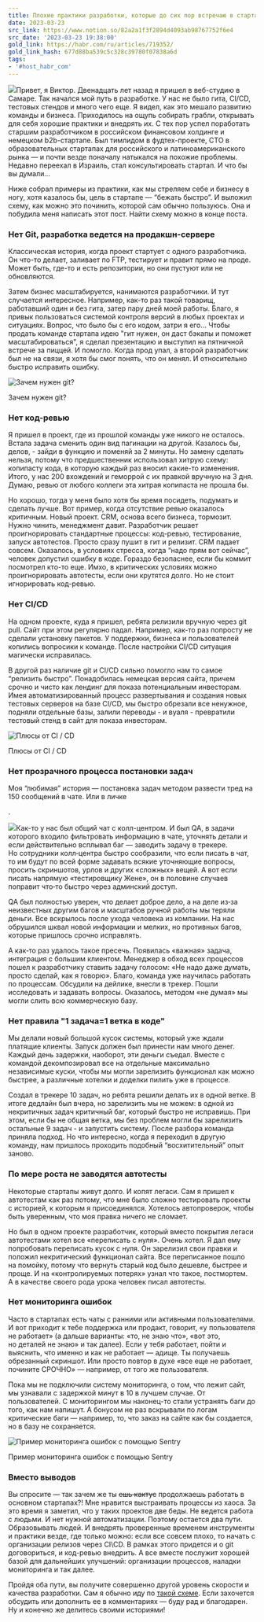 ```yaml
---
title: Плохие практики разработки, которые до сих пор встречаю в стартапах / Хабр
date: 2023-03-23
src_link: https://www.notion.so/82a2a1f3f2894d4093ab98767752f6e4
src_date: '2023-03-23 19:38:00'
gold_link: https://habr.com/ru/articles/719352/
gold_link_hash: 677d88ba539c5c328c39780f07838a6d
tags:
- '#host_habr_com'
---
```


![](https://habrastorage.org/getpro/habr/upload_files/d34/266/c33/d34266c33256e7fdfdf0765953c3eda2.jpg)Привет, я Виктор. Двенадцать лет назад я пришел в веб-студию в Самаре. Так начался мой путь в разработке. У нас не было гита, CI/CD, тестовых стендов и много чего еще. Я видел, как это мешало развитию команды и бизнеса. Приходилось на ощупь собирать грабли, открывать для себя хорошие практики и внедрять их. С тех пор успел поработать старшим разработчиком в российском финансовом холдинге и немецком b2b-стартапе. Был тимлидом в фудтех-проекте, СTO в образовательных стартапах для российского и латиноамериканского рынка — и почти везде поначалу натыкался на похожие проблемы. Недавно переехал в Израиль, стал консультировать стартап. И что бы вы думали…

Ниже собрал примеры из практики, как мы стреляем себе и бизнесу в ногу, хотя казалось бы, цель в стартапе — “бежать быстро”. И выложил схему, как можно это починить, которой сам обычно пользуюсь. Она и побудила меня написать этот пост. Найти схему можно в конце поста.  

### Нет Git, разработка ведется на продакшн-сервере

Классическая история, когда проект стартует с одного разработчика. Он что-то делает, заливает по FTP, тестирует и правит прямо на проде. Может быть, где-то и есть репозитории, но они пустуют или не обновляются. 

Затем бизнес масштабируется, нанимаются разработчики. И тут случается интересное. Например, как-то раз такой товарищ, работавший один и без гита, затер пару дней моей работы. Благо, я привык пользоваться системой контроля версий в любых проектах и ситуациях. Вопрос, что было бы с его кодом, затри я его... Чтобы продать команде стартапа идею "гит нужен, он даст бэкапы и поможет масштабироваться", я сделал презентацию и выступил на пятничной встрече за пиццей. И помогло. Когда прод упал, а второй разработчик был не на связи, я хотя бы смог понять, что он менял. И относительно быстро исправить ошибку. 

![](https://habrastorage.org/getpro/habr/upload_files/274/653/efb/274653efb7716daf0486e74f850caa27.png "Зачем нужен git?")

Зачем нужен git?

### Нет код-ревью

Я пришел в проект, где из прошлой команды уже никого не осталось. Встала задача сменить один вид пагинации на другой. Казалось бы, делов, - зайди в функцию и поменяй за 2 минуты. Но замену сделать нельзя, потому что предшественник использовал хитрую схему: копипасту кода, в которую каждый раз вносил какие-то изменения. Итого, у нас 200 вхождений и геморрой с их правкой вручную на 3 дня. Думаю, ревью от любого коллеги эта хитрая копипаста не прошла бы. 

Но хорошо, тогда у меня было хотя бы время посидеть, подумать и сделать лучше. Вот пример, когда отсутствие ревью оказалось критичным. Новый проект. CRM, основа всего бизнеса, тормозит. Нужно чинить, менеджмент давит. Разработчик решает проигнорировать стандартные процессы: код-ревью, тестирование, запуск автотестов. Просто сразу пушит в гит и релизит. CRM падает совсем. Оказалось, в условиях стресса, когда “надо прям вот сейчас”, человек допустил ошибку в коде. Гораздо безопаснее, если бы коммит посмотрел кто-то еще. Имхо, в критических условиях можно проигнорировать автотесты, если они крутятся долго. Но не стоит игнорировать код-ревью.

### Нет CI/CD

На одном проекте, куда я пришел, ребята релизили вручную через git pull. Сайт при этом регулярно падал. Например, как-то раз попросту не сделали установку пакетов. У поддержки, бизнеса и пользователей копились вопросики к команде. После настройки CI/CD ситуация магически исправилась.

В другой раз наличие git и CI/CD сильно помогло нам то самое “релизить быстро”. Понадобилась немецкая версия сайта, причем срочно и чисто как лендинг для показа потенциальным инвесторам. Имея автоматизированный процесс развертывания и создания новых тестовых серверов на базе CI/CD, мы быстро обрезали все ненужное, подняли отдельные базы, залили переводы - и вуаля - превратили тестовый стенд в сайт для показа инвесторам.

![](https://habrastorage.org/getpro/habr/upload_files/035/594/978/035594978354589467cebb75d427de24.png "Плюсы от CI / CD")

Плюсы от CI / CD

### Нет прозрачного процесса постановки задач

Моя “любимая” история — постановка задач методом развести тред на 150 сообщений в чате. Или в личке

.

![](https://habrastorage.org/getpro/habr/upload_files/25f/faf/fc2/25ffaffc2f9c722cff927356fb378c71.jpg)Как-то у нас был общий чат с колл-центром. И был QA, в задачи которого входило фильтровать информацию в чате, уточнять детали и если действительно всплывал баг — заводить задачу в трекере. Но сотрудники колл‑центра быстро сообразили, что если писать в чат, то им будут по всей форме задавать всякие уточняющие вопросы, просить скриншотов, урлов и других «сложных» вещей. А вот если писать напрямую «тестировщику Жене», он в половине случаев поправит что‑то быстро через админский доступ.

QA был полностью уверен, что делает доброе дело, а на деле из‑за неизвестных другим багов и масштабов ручной работы мы теряли деньги. Все вскрылось после ухода человека из компании. На нас обрушился шквал новой информации и мелких, но противных багов, которые пришлось срочно исправлять.

А как‑то раз удалось такое пресечь. Появилась «важная» задача, интеграция с большим клиентом. Менеджер в обход всех процессов пошел к разработчику ставить задачу голосом: «Не надо даже думать, просто сделай, как я говорю». Благо, команда уже научилась работать по процессам. Обсудили на дейлике, внесли в трекер. Пошли исследовать и задавать вопросы. Оказалось, методом «не думая» мы могли слить всю коммерческую базу. 

### Нет правила "1 задача=1 ветка в коде"

Мы делали новый большой кусок системы, который уже ждали платящие клиенты. Запуск должен был принести нам много денег. Каждый день задержки, наоборот, эти деньги съедал. Вместе с командой декомпозировал все на отдельные максимально независимые куски, чтобы мы могли зарелизить функционал как можно быстрее, а различные хотелки и доделки пилить уже в процессе.

Создал в трекере 10 задач, но ребята решили делать их в одной ветке. В итоге дедлайн был вчера, но зарелизить мы не можем: в одной из некритичных задач критичный баг, который быстро не исправишь. При этом, если бы не общая ветка, мы без проблем могли бы зарелизить остальные 9 задач - и запустить систему. После разбора команда приняла подход. Но что интересно, когда я переходил в другую команду, нам пришлось проходить подобный “восхитительный” опыт заново.

### По мере роста не заводятся автотесты

Некоторые стартапы живут долго. И копят легаси. Сам я пришел к автотестам как раз потому, что мне было сложно тестировать проекты с историей, к которым я присоединялся. Хотелось автопроверок, чтобы быть уверенным, что моя правка ничего не сломает.  

Но был в одном проекте разработчик, который вместо покрытия легаси автотестами хотел все «переписать с нуля». Очень хотел. Я дал ему попробовать переписать кусок с нуля. Он зарелизил свои правки и положил некритический функционал сайта. Все переписанное пошло на помойку, потому что вернуть старый код было дешевле, быстрее и проще. И на «контролируемых потерях» узнал что такое, постмортем. А в качестве своего рода урока человек писал автотесты.

### Нет мониторинга ошибок

Часто в стартапах есть чаты с ранними или активными пользователями. И вот приходит к тебе поддержка или продакт, говорит, «у пользователя не работает» (а дальше варианты: «то, не знаю что», «вот это, но деталей не знаю» и так далее). Если у тебя работает, пойти и выяснить, что именно и как не работает — адище. Ты получаешь обрезанный скриншот. Или просто повтор в духе «все еще не работает, почините СРОЧНО» — например, от того же пользователя. 

Пока мы не подключили систему мониторинга, о том, что лежит сайт, мы узнавали с задержкой минут в 10 в лучшем случае. От пользователей. С мониторингом мы наконец-то стали устранять баги до того, как нам напишут. А бонусом не раз вскрывали по логам критические баги — например, то, что заказ на сайте как бы создается, но в базу не сохраняется.

![](https://habrastorage.org/getpro/habr/upload_files/923/4f2/fb1/9234f2fb1044472fa54a8ddb1a28fa76.png "Пример мониторинга ошибок с помощью Sentry")

Пример мониторинга ошибок с помощью Sentry

### Вместо выводов

Вы спросите — так зачем же ты ~~ешь кактус~~ продолжаешь работать в основном стартапах?! Мне нравится выстраивать процессы из хаоса. За это время я заметил, что у таких проектов две беды. Не ведется работа с людьми. И нет нужной автоматизации. Поэтому остается два пути. Образовывать людей. И внедрять проверенные временем инструменты и практики везде, где только можно: если все совсем плохо, то начать с организации релизов через CI\CD. В рамках этого придется и о git договориться, и код-ревью внедрить. А все вместе послужит хорошей базой для дальнейших улучшений: организации процессов, наладки мониторинга и так далее. 

Пройдя оба пути, вы получите совершенно другой уровень скорости и качества разработки. Сам я обычно иду по [такой схеме](https://miro.com/app/board/uXjVP7vl1vk=/?share_link_id=101218303609). Если захочется обсудить или дополнить ее в комментариях — буду рад и благодарен. Ну и конечно же делитесь своими историями!